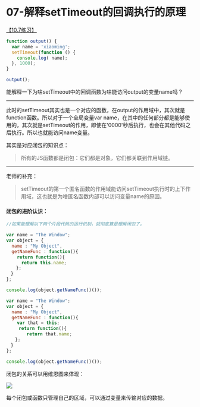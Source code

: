 # 07-解释setTimeout的回调执行的原理

[【10.7练习】](http://xugaoyang.com/post/59d89d46c182ef50e9911187)

```js
function output() {
  var name = 'xiaoming';
  setTimeout(function () {
    console.log( name);
  }, 1000);
}

output();
```

能解释一下为啥setTimeout中的回调函数为啥能访问output的变量name吗？

---

此时的setTimeout其实也是一个对应的函数，在output的作用域中，其次就是function函数。所以对于一个全局变量var name，在其中的任何部分都是能够使用的，其次就是setTimeout的作用，即使在'0000'秒后执行，也会在其他代码之后执行。所以也就能访问name变量。

其实是对应闭包的知识点：

> 所有的JS函数都是闭包：它们都是对象，它们都关联到作用域链。

---

老师的补充：

> setTimeout的第一个匿名函数的作用域能访问setTimeout执行时的上下作用域，这也就是为啥匿名函数内部可以访问变量name的原因。

#### 闭包的进阶认识：

```js
//如果能理解以下两个片段代码的运行机制，就彻底算是理解闭包了。

var name = "The Window";
var object = {
  name : "My Object",
  getNameFunc : function(){
    return function(){
　    return this.name;
　  };
　}
};

console.log(object.getNameFunc()());

var name = "The Window";
var object = {
  name : "My Object",
  getNameFunc : function(){
    var that = this;
　   return function(){
　      return that.name;
　　};
　}
};

console.log(object.getNameFunc()());
```

闭包的关系可以用维恩图来体现：

![](https://ws3.sinaimg.cn/large/006tNc79gy1frvxxtv8ehj30mg0q5q5z.jpg)

每个闭包或函数只管理自己的区域，可以通过变量来传输对应的数据。